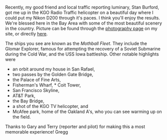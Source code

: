 Recently, my good friend and local traffic reporting luminary, Stan Burford, got me up in the KGO Radio Traffic helicopter on a beautiful day where I could put my Nikon D200 through it's paces. I think you'll enjoy the results. We're blessed here in the Bay Area with some of the most beautiful scenery in the country. Picture can be found through the [photography page][1] on my site, or directly [here][2].

The ships you see are known as the *Mothball Fleet*. They include the Glomar Explorer, famous for attempting the recovery of a Soviet Submarine during the Cold War, and the USS Iowa battleship. Other notable highlights were

*   an orbit around my house in San Rafael,
*   two passes by the Golden Gate Bridge,
*   the Palace of Fine Arts,
*   Fisherman's Wharf, * Coit Tower,
*   San Francisco Skyline,
*   AT&T Park,
*   the Bay Bridge,
*   a shot of the KGO TV helicopter, and
*   McAfee park, home of the Oakland A's, who you can see warming up on the field.

Thanks to Gary and Terry (reporter and pilot) for making this a most memorable experience! Gregg

 [1]: /pages/photography
 [2]: http://greggkellogg.net/galleries/Above%20the%20Bay%20Area/index.html